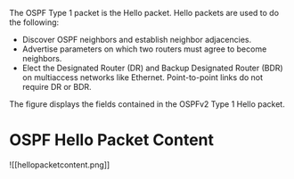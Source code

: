 The OSPF Type 1 packet is the Hello packet. Hello packets are used to do the following:

- Discover OSPF neighbors and establish neighbor adjacencies.
- Advertise parameters on which two routers must agree to become neighbors.
- Elect the Designated Router (DR) and Backup Designated Router (BDR) on multiaccess networks like Ethernet. Point-to-point links do not require DR or BDR.

The figure displays the fields contained in the OSPFv2 Type 1 Hello packet.

# **OSPF Hello Packet Content**
![[hellopacketcontent.png]]